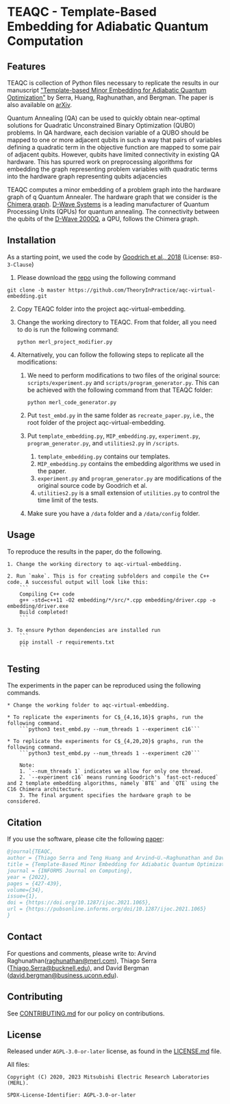 <!--
Copyright (C) 2023 Mitsubishi Electric Research Laboratories (MERL)

SPDX-License-Identifier: AGPL-3.0-or-later
-->

# TEAQC - Template-Based Embedding for Adiabatic Quantum Computation

## Features

TEAQC is collection of Python files necessary to replicate the results in our manuscript ["Template-based Minor Embedding for Adiabatic Quantum Optimization"](https://pubsonline.informs.org/doi/10.1287/ijoc.2021.1065) by Serra, Huang, Raghunathan, and Bergman. The paper is also available on [arXiv](https://arxiv.org/abs/1910.02179).

Quantum Annealing (QA) can be used to quickly obtain near-optimal solutions for Quadratic Unconstrained Binary Optimization (QUBO) problems. In QA hardware, each decision variable of a QUBO should be mapped to one or more adjacent qubits in such a way that pairs of variables defining a quadratic term in the objective function are mapped to some pair of adjacent qubits. However, qubits have limited connectivity in existing QA hardware. This has spurred work on preprocessing algorithms for embedding the graph representing problem variables with quadratic terms into the hardware graph representing qubits adjacencies

TEAQC computes a minor embedding of a problem graph into the hardware graph of q Quantum Annealer. The hardware graph that we consider is the [Chimera graph](https://docs.dwavesys.com/docs/latest/c_gs_4.html#topology-intro-chimera). [D-Wave Systems](https://www.dwavesys.com/) is a leading manufacturer of Quantum Processing Units (QPUs) for quantum annealing. The connectivity between the qubits of the [D-Wave 2000Q]([https://docs.dwavesys.com/docs/latest/c_gs_1.html#), a QPU, follows the Chimera graph.


## Installation

As a starting point, we used the code by [Goodrich et al., 2018](https://github.com/TheoryInPractice/aqc-virtual-embedding) (License: `BSD-3-Clause`)


1. Please download the [repo](https://github.com/TheoryInPractice/aqc-virtual-embedding) using the following command

```
git clone -b master https://github.com/TheoryInPractice/aqc-virtual-embedding.git
```

2. Copy TEAQC folder into the project aqc-virtual-embedding.

3. Change the working directory to TEAQC. From that folder, all you need to do is run the following command:
   ```
   python merl_project_modifier.py
   ```

4. Alternatively, you can follow the following steps to replicate all the modifications:
    1. We need to perform modifications to two files of the original source: `scripts/experiment.py` and `scripts/program_generator.py`. This can be achieved with the following command from that TEAQC folder:
       ```
       python merl_code_generator.py
       ```

    2. Put `test_embd.py` in the same folder as `recreate_paper.py`, i.e., the root folder of the project aqc-virtual-embedding.

    3. Put `template_embedding.py`, `MIP_embedding.py`, `experiment.py`, `program_generator.py`, and `utilities2.py` in `/scripts`.
        1. `template_embedding.py` contains our templates.
        2. `MIP_embedding.py` contains the embedding algorithms we used in the paper.
        3. `experiment.py` and `program_generator.py` are modifications of the original source code by Goodrich et al.
        4. `utilities2.py` is a small extension of `utilities.py` to control the time limit of the tests.


    4. Make sure you have a `/data` folder and a `/data/config` folder.


## Usage

To reproduce the results in the paper, do the following.

    1. Change the working directory to aqc-virtual-embedding.

    2. Run `make`. This is for creating subfolders and compile the C++ code. A successful output will look like this:
        ```
        Compiling C++ code
        g++ -std=c++11 -O2 embedding/*/src/*.cpp embedding/driver.cpp -o embedding/driver.exe
        Build completed!
        ```

    3. To ensure Python dependencies are installed run
        ```
        pip install -r requirements.txt
        ```

## Testing

The experiments in the paper can be reproduced using the following commands.

    * Change the working folder to aqc-virtual-embedding.

    * To replicate the experiments for C$_{4,16,16}$ graphs, run the following command.
        ```python3 test_embd.py --num_threads 1 --experiment c16```

    * To replicate the experiments for C$_{4,20,20}$ graphs, run the following command.
        ```python3 test_embd.py --num_threads 1 --experiment c20```

        Note:
        1. `--num_threads 1` indicates we allow for only one thread.
        2. `--experiment c16` means running Goodrich's `fast-oct-reduced` and 2 template embedding algorithms, namely `BTE` and `QTE` using the C16 Chimera architecture.
        3. The final argument specifies the hardware graph to be considered.


## Citation

If you use the software, please cite the following [paper](https://pubsonline.informs.org/doi/10.1287/ijoc.2021.1065):

```BibTeX
@journal{TEAQC,
author = {Thiago Serra and Teng Huang and Arvind~U.~Raghunathan and David Bergman },
title = {Template-Based Minor Embedding for Adiabatic Quantum Optimization},
journal = {INFORMS Journal on Computing},
year = {2022},
pages = {427-439},
volume={34},
issue={1},
doi = {https://doi.org/10.1287/ijoc.2021.1065},
url = {https://pubsonline.informs.org/doi/10.1287/ijoc.2021.1065}
}
```

## Contact

For questions and comments, please write to: Arvind Raghunathan(raghunathan@merl.com), Thiago Serra (Thiago.Serra@bucknell.edu), and David Bergman (david.bergman@business.uconn.edu).

## Contributing

See [CONTRIBUTING.md](CONTRIBUTING.md) for our policy on contributions.

## License

Released under `AGPL-3.0-or-later` license, as found in the [LICENSE.md](LICENSE.md) file.

All files:

```
Copyright (C) 2020, 2023 Mitsubishi Electric Research Laboratories (MERL).

SPDX-License-Identifier: AGPL-3.0-or-later
```
